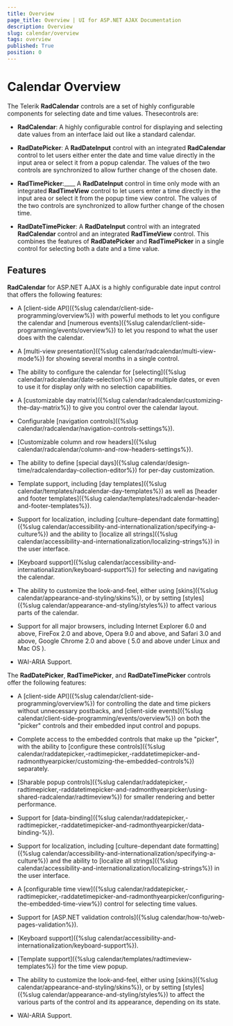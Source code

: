 ```yaml
---
title: Overview
page_title: Overview | UI for ASP.NET AJAX Documentation
description: Overview
slug: calendar/overview
tags: overview
published: True
position: 0
---
```


# Calendar Overview



The Telerik __RadCalendar__ controls are a set of highly configurable components for selecting date and time values. Thesecontrols are:

* __RadCalendar__: A highly configurable control for displaying and selecting date values from an interface laid out like a standard calendar.

* __RadDatePicker__: A __RadDateInput__ control with an integrated __RadCalendar__ control to let users either enter the date and time value directly in the input area or select it from a popup calendar. The values of the two controls are synchronized to allow further change of the chosen date.

* __RadTimePicker__:____ A __RadDateInput__ control in time only mode with an integrated __RadTimeView__ control to let users enter a time directly in the input area or select it from the popup time view control. The values of the two controls are synchronized to allow further change of the chosen time.

* __RadDateTimePicker__: A __RadDateInput__ control with an integrated __RadCalendar__ control and an integrated __RadTimeView__ control. This combines the features of __RadDatePicker__ and __RadTimePicker__ in a single control for selecting both a date and a time value.

## Features

__RadCalendar__ for ASP.NET AJAX is a highly configurable date input control that offers the following features:

* A [client-side API]({%slug calendar/client-side-programming/overview%}) with powerful methods to let you configure the calendar and [numerous events]({%slug calendar/client-side-programming/events/overview%}) to let you respond to what the user does with the calendar.

* A [multi-view presentation]({%slug calendar/radcalendar/multi-view-mode%}) for showing several months in a single control.

* The ability to configure the calendar for [selecting]({%slug calendar/radcalendar/date-selection%}) one or multiple dates, or even to use it for display only with no selection capabilities.

* A [customizable day matrix]({%slug calendar/radcalendar/customizing-the-day-matrix%}) to give you control over the calendar layout.

* Configurable [navigation controls]({%slug calendar/radcalendar/navigation-controls-settings%}).

* [Customizable column and row headers]({%slug calendar/radcalendar/column-and-row-headers-settings%}).

* The ability to define [special days]({%slug calendar/design-time/radcalendarday-collection-editor%}) for per-day customization.

* Template support, including [day templates]({%slug calendar/templates/radcalendar-day-templates%}) as well as [header and footer templates]({%slug calendar/templates/radcalendar-header-and-footer-templates%}).

* Support for localization, including [culture-dependant date formatting]({%slug calendar/accessibility-and-internationalization/specifying-a-culture%}) and the ability to [localize all strings]({%slug calendar/accessibility-and-internationalization/localizing-strings%}) in the user interface.

* [Keyboard support]({%slug calendar/accessibility-and-internationalization/keyboard-support%}) for selecting and navigating the calendar.

* The ability to customize the look-and-feel, either using [skins]({%slug calendar/appearance-and-styling/skins%}), or by setting [styles]({%slug calendar/appearance-and-styling/styles%}) to affect various parts of the calendar.

* Support for all major browsers, including Internet Explorer 6.0 and above, FireFox 2.0 and above, Opera 9.0 and above, and Safari 3.0 and above, Google Chrome 2.0 and above ( 5.0 and above under Linux and Mac OS ).

* WAI-ARIA Support.

The __RadDatePicker__, __RadTimePicker__, and __RadDateTimePicker__ controls offer the following features:

* A [client-side API]({%slug calendar/client-side-programming/overview%}) for controlling the date and time pickers without unnecessary postbacks, and [client-side events]({%slug calendar/client-side-programming/events/overview%}) on both the "picker" controls and their embedded input control and popups.

* Complete access to the embedded controls that make up the "picker", with the ability to [configure these controls]({%slug calendar/raddatepicker,-radtimepicker,-raddatetimepicker-and-radmonthyearpicker/customizing-the-embedded-controls%}) separately.

* [Sharable popup controls]({%slug calendar/raddatepicker,-radtimepicker,-raddatetimepicker-and-radmonthyearpicker/using-shared-radcalendar/radtimeview%}) for smaller rendering and better performance.

* Support for [data-binding]({%slug calendar/raddatepicker,-radtimepicker,-raddatetimepicker-and-radmonthyearpicker/data-binding-%}).

* Support for localization, including [culture-dependant date formatting]({%slug calendar/accessibility-and-internationalization/specifying-a-culture%}) and the ability to [localize all strings]({%slug calendar/accessibility-and-internationalization/localizing-strings%}) in the user interface.

* A [configurable time view]({%slug calendar/raddatepicker,-radtimepicker,-raddatetimepicker-and-radmonthyearpicker/configuring-the-embedded-time-view%}) control for selecting time values.

* Support for [ASP.NET validation controls]({%slug calendar/how-to/web-pages-validation%}).

* [Keyboard support]({%slug calendar/accessibility-and-internationalization/keyboard-support%}).

* [Template support]({%slug calendar/templates/radtimeview-templates%}) for the time view popup.

* The ability to customize the look-and-feel, either using [skins]({%slug calendar/appearance-and-styling/skins%}), or by setting [styles]({%slug calendar/appearance-and-styling/styles%}) to affect the various parts of the control and its appearance, depending on its state.

* WAI-ARIA Support.
